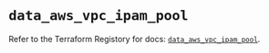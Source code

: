 # `data_aws_vpc_ipam_pool`

Refer to the Terraform Registory for docs: [`data_aws_vpc_ipam_pool`](https://www.terraform.io/docs/providers/aws/d/vpc_ipam_pool).
